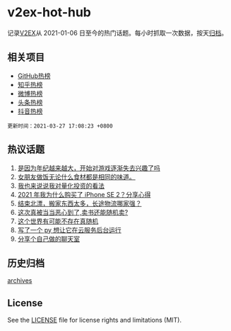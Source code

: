 # v2ex-hot-hub

 记录[V2EX](https://www.v2ex.com/)从 2021-01-06 日至今的热门话题。每小时抓取一次数据，按天[归档](archives)。
 
 ## 相关项目

- [GitHub热榜](https://github.com/snaildev/github-hot-hub)
- [知乎热榜](https://github.com/snaildev/zhihu-hot-hub)
- [微博热榜](https://github.com/snaildev/weibo-hot-hub)
- [头条热榜](https://github.com/snaildev/toutiao-hot-hub)
- [抖音热榜](https://github.com/snaildev/douyin-hot-hub)


 `更新时间：2021-03-27 17:08:23 +0800`

## 热议话题

1. [是因为年纪越来越大，开始对游戏逐渐失去兴趣了吗](https://www.v2ex.com/t/765480)
1. [女朋友做饭无论什么食材都是相同的味道。](https://www.v2ex.com/t/765653)
1. [我也来说说我对量化投资的看法](https://www.v2ex.com/t/765477)
1. [2021 年我为什么购买了 iPhone SE 2？分享心得](https://www.v2ex.com/t/765553)
1. [结束北漂，搬家东西太多，长途物流哪家强？](https://www.v2ex.com/t/765610)
1. [这次真被当当恶心到了,卖书还能随机卖?](https://www.v2ex.com/t/765514)
1. [这个世界有可能不存在真随机](https://www.v2ex.com/t/765504)
1. [写了一个 py 想让它在云服务后台运行](https://www.v2ex.com/t/765656)
1. [分享个自己做的聊天室](https://www.v2ex.com/t/765557)

## 历史归档

[archives](archives)

## License

See the [LICENSE](LICENSE) file for license rights and limitations (MIT).
